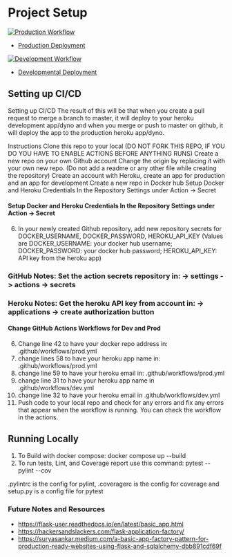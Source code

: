 # Project Setup

[![Production Workflow](https://github.com/arunkatta97/project-1/actions/workflows/prod.yml/badge.svg)](https://github.com/arunkatta97/project-1/actions/workflows/prod.yml)

* [Production Deployment](https://project-1-prod.herokuapp.com/)


[![Development Workflow](https://github.com/arunkatta97/project-1/actions/workflows/dev.yml/badge.svg)](https://github.com/arunkatta97/project-1/actions/workflows/dev.yml)

* [Developmental Deployment](https://project-1-dev.herokuapp.com/)

## Setting up CI/CD
Setting up CI/CD
The result of this will be that when you create a pull request to merge a branch to master, it will deploy to your heroku development app/dyno and when you merge or push to master on github, it will deploy the app to the production heroku app/dyno.

Instructions
Clone this repo to your local (DO NOT FORK THIS REPO, IF YOU DO YOU HAVE TO ENABLE ACTIONS BEFORE ANYTHING RUNS)
Create a new repo on your own Github account
Change the origin by replacing it with your own new repo. (Do not add a readme or any other file while creating the repository)
Create an account with Heroku, create an app for production and an app for development
Create a new repo in Docker hub
Setup Docker and Heroku Credentials In the Repository Settings under Action -> Secret

#### Setup Docker and Heroku Credentials In the Repository Settings under Action -> Secret

6. In your newly created Github repository, add new repository secrets for DOCKER_USERNAME, DOCKER_PASSWORD, HEROKU_API_KEY (Values are DOCKER_USERNAME: your docker hub username; DOCKER_PASSWORD: your docker hub password; HEROKU_API_KEY: API key from the heroku app)
### GitHub Notes:  Set the action secrets repository in: -> settings -> actions -> secrets
### Heroku Notes: Get the heroku API key from account in: -> applications -> create authorization button

#### Change GitHub Actions Workflows for Dev and Prod

6. Change line 42 to have your docker repo address in: .github/workflows/prod.yml
7. change lines 58 to have your heroku app name in: .github/workflows/prod.yml
8. change line 59 to have your heroku email in: .github/workflows/prod.yml
9. change line 31 to have your heroku app name in .github/workflows/dev.yml
10. change line 32 to have your heroku email in .github/workflows/dev.yml
11. Push code to your local repo and check for any errors and fix any errors that appear when the workflow is running. You can check the workflow in the
    actions.

## Running Locally

1. To Build with docker compose:
   docker compose up --build
2. To run tests, Lint, and Coverage report use this command: pytest --pylint --cov

.pylintrc is the config for pylint, .coveragerc is the config for coverage and setup.py is a config file for pytest


### Future Notes and Resources
* https://flask-user.readthedocs.io/en/latest/basic_app.html
* https://hackersandslackers.com/flask-application-factory/
* https://suryasankar.medium.com/a-basic-app-factory-pattern-for-production-ready-websites-using-flask-and-sqlalchemy-dbb891cdf69f
